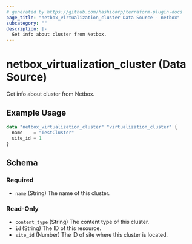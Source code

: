 ```yaml
---
# generated by https://github.com/hashicorp/terraform-plugin-docs
page_title: "netbox_virtualization_cluster Data Source - netbox"
subcategory: ""
description: |-
  Get info about cluster from Netbox.
---
```


# netbox_virtualization_cluster (Data Source)

Get info about cluster from Netbox.

## Example Usage

```terraform
data "netbox_virtualization_cluster" "virtualization_cluster" {
  name    = "TestCluster"
  site_id = 1
}
```

<!-- schema generated by tfplugindocs -->
## Schema

### Required

- `name` (String) The name of this cluster.

### Read-Only

- `content_type` (String) The content type of this cluster.
- `id` (String) The ID of this resource.
- `site_id` (Number) The ID of site where this cluster is located.

